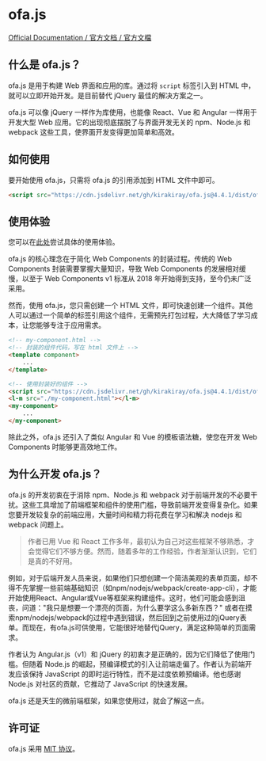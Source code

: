 # ofa.js

[Official Documentation / 官方文档 / 官方文檔](https://ofajs.com)

## 什么是 ofa.js？

ofa.js 是用于构建 Web 界面和应用的库。通过将 `script` 标签引入到 HTML 中，就可以立即开始开发。是目前替代 jQuery 最佳的解决方案之一。

ofa.js 可以像 jQuery 一样作为库使用，也能像 React、Vue 和 Angular 一样用于开发大型 Web 应用。它的出现彻底摆脱了与界面开发无关的 npm、Node.js 和 webpack 这些工具，使界面开发变得更加简单和高效。

## 如何使用

要开始使用 ofa.js，只需将 ofa.js 的引用添加到 HTML 文件中即可。

```html
<script src="https://cdn.jsdelivr.net/gh/kirakiray/ofa.js@4.4.1/dist/ofa.min.js"></script>
```

## 使用体验

您可以在[此处](https://ofajs.com/en/cases/index.html)尝试具体的使用体验。

ofa.js 的核心理念在于简化 Web Components 的封装过程。传统的 Web Components 封装需要掌握大量知识，导致 Web Components 的发展相对缓慢，以至于 Web Components  v1 标准从 2018 年开始得到支持，至今仍未广泛采用。

然而，使用 ofa.js，您只需创建一个 HTML 文件，即可快速创建一个组件。其他人可以通过一个简单的标签引用这个组件，无需预先打包过程，大大降低了学习成本，让您能够专注于应用需求。

```html
<!-- my-component.html -->
<!-- 封装的组件代码，写在 html 文件上 -->
<template component>
    ...
</template>
```

```html
<!-- 使用封装好的组件 -->
<script src="https://cdn.jsdelivr.net/gh/kirakiray/ofa.js@4.4.1/dist/ofa.min.js"></script>
<l-m src="./my-component.html"></l-m>
<my-component>
    ...
</my-component>
```

除此之外，ofa.js 还引入了类似 Angular 和 Vue 的模板语法糖，使您在开发 Web Components 时能够更高效地工作。

## 为什么开发 ofa.js？

ofa.js 的开发初衷在于消除 npm、Node.js 和 webpack 对于前端开发的不必要干扰。这些工具增加了前端框架和组件的使用门槛，导致前端开发变得复杂化。如果您要开发较复杂的前端应用，大量时间和精力将花费在学习和解决 nodejs 和 webpack 问题上。

> 作者已用 Vue 和 React 工作多年，最初认为自己对这些框架不够熟悉，才会觉得它们不够方便。然而，随着多年的工作经验，作者渐渐认识到，它们是真的不好用。

例如，对于后端开发人员来说，如果他们只想创建一个简洁美观的表单页面，却不得不先掌握一些前端基础知识（如npm/nodejs/webpack/create-app-cli），才能开始使用React、Angular或Vue等框架来构建组件。这时，他们可能会感到沮丧，问道："我只是想要一个漂亮的页面，为什么要学这么多新东西？" 或者在摸索npm/nodejs/webpack的过程中遇到错误，然后回到之前使用过的jQuery表单。而现在，有ofa.js可供使用，它能很好地替代jQuery，满足这种简单的页面需求。

作者认为 Angular.js（v1）和 jQuery 的初衷才是正确的，因为它们降低了使用门槛。但随着 Node.js 的崛起，预编译模式的引入让前端走偏了。作者认为前端开发应该保持 JavaScript 的即时运行特性，而不是过度依赖预编译。他也感谢 Node.js 对社区的贡献，它推动了 JavaScript 的快速发展。

ofa.js 还是天生的微前端框架，如果您使用过，就会了解这一点。

## 许可证

ofa.js 采用 [MIT 协议](https://github.com/kirakiray/ofa.js/blob/main/LICENSE)。